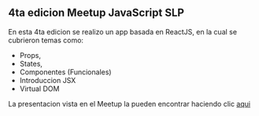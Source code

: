 ## 4ta edicion Meetup JavaScript SLP

En esta 4ta edicion se realizo un app basada en ReactJS, en la cual se cubrieron temas como:
* Props,
* States,
* Componentes (Funcionales)
* Introduccion JSX
* Virtual DOM

La presentacion vista en el Meetup la pueden encontrar haciendo clic [aqui](https://docs.google.com/presentation/d/1lwicTAzCRWF1U75pMR-M5zlSNmuZGYdGjVNnpg_zg5I/edit?usp=sharing)
